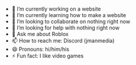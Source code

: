 ### 
- 🔭 I’m currently working on a website
- 🌱 I’m currently learning how to make a website
- 👯 I’m looking to collaborate on nothing right now
- 🤔 I’m looking for help with nothing right now
- 💬 Ask me about Roblox
- 📫 How to reach me: Discord (jmanmedia)
- 😄 Pronouns: hi/him/his
- ⚡ Fun fact: I like video games

<!--
- 🔭 I’m currently working on a website
- 🌱 I’m currently learning how to make a website
- 👯 I’m looking to collaborate on nothing right now
- 🤔 I’m looking for help with nothing right now
- 💬 Ask me about Roblox
- 📫 How to reach me: Discord (jmanmedia)
- 😄 Pronouns: hi/him/his
- ⚡ Fun fact: I like video games
-->

